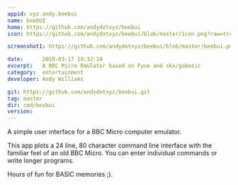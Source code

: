 ```yaml
---
appid: xyz.andy.beebui
name: beebUI
home: https://github.com/andydotxyz/beebui
icon: https://github.com/andydotxyz/beebui/blob/master/icon.png?raw=true

screenshot1: https://github.com/andydotxyz/beebui/blob/master/beebui.png?raw=true

date:      2019-03-17 19:32:14
excerpt:   A BBC Micro Emulator based on Fyne and skx/gobasic
category:  entertainment
developer: Andy Williams

git: https://github.com/andydotxyz/beebui.git
tag: master
dir: cmd/beebui
version: 
---
```


A simple user interface for a BBC Micro computer emulator.

This app plots a 24 line, 80 character command line interface with the familiar
feel of an old BBC Micro. You can enter individual commands or write longer programs.

Hours of fun for BASIC memories ;).
